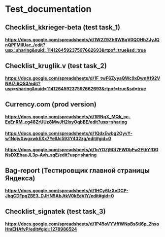 # Test_documentation

## Checklist_kkrieger-beta (test task_1)
#### https://docs.google.com/spreadsheets/d/1W2Z9Zh6WBqV0QOHhZJyJQnQPFMlIUac_/edit?usp=sharing&ouid=114126459237597662693&rtpof=true&sd=true

## Checklist_kruglik.v (test task_2)
#### https://docs.google.com/spreadsheets/d/1F_twF6ZyyaQWc9xDwnXf92VNAI7i6QS3/edit?usp=sharing&ouid=114126459237597662693&rtpof=true&sd=true

## Currency.com (prod version)
#### https://docs.google.com/spreadsheets/d/1IRNqX_MQk_cc-EeEnRM_cg48ZrUUz8MwJH2lxyOqbBE/edit?usp=sharing
#### https://docs.google.com/spreadsheets/d/1QdxEwbg2OyvY-w1NdjvXwgxwkEXx7YelUc593Y432zg/edit#gid=0
#### https://docs.google.com/spreadsheets/d/1qYOZj90t7FWDbFw2FthYfDGNsDXEhauJL3p-Avh_sqE/edit?usp=sharing

## Bag-report (Тестировщик главной страницы Яндекса)
#### https://docs.google.com/spreadsheets/d/1HCy6lzXvDCP-JbqCDFpqZBE3_DJHN5AbJtkV0kEeVIY/edit#gid=0

## Checklist_signatek (test task_3)
#### https://docs.google.com/spreadsheets/d/1P45oVYVffWNpBsStI6p_2hsoHmEHAfyP/edit#gid=1278986524
